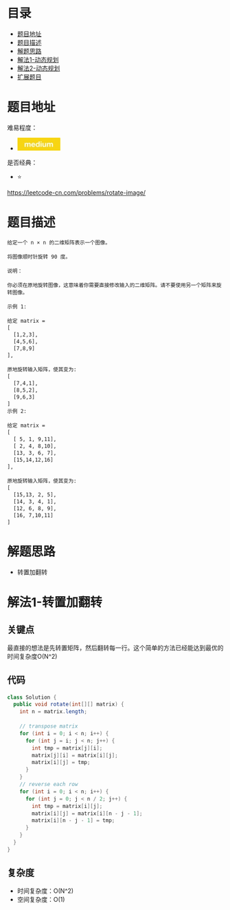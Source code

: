 # 目录
* [题目地址](#题目地址)
* [题目描述](#题目描述)
* [解题思路](#解题思路)
* [解法1-动态规划](#解法1-动态规划)
* [解法2-动态规划](#解法2-动态规划)
* [扩展题目](#扩展题目)



# 题目地址
难易程度：
- ![medium.jpg](../.images/medium.jpg)

是否经典：
- ⭐️

https://leetcode-cn.com/problems/rotate-image/

# 题目描述
```text
给定一个 n × n 的二维矩阵表示一个图像。

将图像顺时针旋转 90 度。

说明：

你必须在原地旋转图像，这意味着你需要直接修改输入的二维矩阵。请不要使用另一个矩阵来旋转图像。

示例 1:

给定 matrix = 
[
  [1,2,3],
  [4,5,6],
  [7,8,9]
],

原地旋转输入矩阵，使其变为:
[
  [7,4,1],
  [8,5,2],
  [9,6,3]
]
示例 2:

给定 matrix =
[
  [ 5, 1, 9,11],
  [ 2, 4, 8,10],
  [13, 3, 6, 7],
  [15,14,12,16]
], 

原地旋转输入矩阵，使其变为:
[
  [15,13, 2, 5],
  [14, 3, 4, 1],
  [12, 6, 8, 9],
  [16, 7,10,11]
]
```


# 解题思路
- 转置加翻转


# 解法1-转置加翻转
## 关键点

最直接的想法是先转置矩阵，然后翻转每一行。这个简单的方法已经能达到最优的时间复杂度O(N^2)

## 代码
```java
class Solution {
  public void rotate(int[][] matrix) {
    int n = matrix.length;

    // transpose matrix
    for (int i = 0; i < n; i++) {
      for (int j = i; j < n; j++) {
        int tmp = matrix[j][i];
        matrix[j][i] = matrix[i][j];
        matrix[i][j] = tmp;
      }
    }
    // reverse each row
    for (int i = 0; i < n; i++) {
      for (int j = 0; j < n / 2; j++) {
        int tmp = matrix[i][j];
        matrix[i][j] = matrix[i][n - j - 1];
        matrix[i][n - j - 1] = tmp;
      }
    }
  }
}
```


## 复杂度
- 时间复杂度：O(N^2)
- 空间复杂度：O(1)